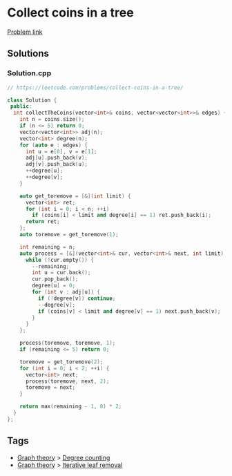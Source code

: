 # Collect coins in a tree

[Problem link](https://leetcode.com/problems/collect-coins-in-a-tree/)

## Solutions


### Solution.cpp
```cpp
// https://leetcode.com/problems/collect-coins-in-a-tree/

class Solution {
 public:
  int collectTheCoins(vector<int>& coins, vector<vector<int>>& edges) {
    int n = coins.size();
    if (n <= 5) return 0;
    vector<vector<int>> adj(n);
    vector<int> degree(n);
    for (auto e : edges) {
      int u = e[0], v = e[1];
      adj[u].push_back(v);
      adj[v].push_back(u);
      ++degree[u];
      ++degree[v];
    }

    auto get_toremove = [&](int limit) {
      vector<int> ret;
      for (int i = 0; i < n; ++i)
        if (coins[i] < limit and degree[i] == 1) ret.push_back(i);
      return ret;
    };
    auto toremove = get_toremove(1);

    int remaining = n;
    auto process = [&](vector<int>& cur, vector<int>& next, int limit) {
      while (!cur.empty()) {
        --remaining;
        int u = cur.back();
        cur.pop_back();
        degree[u] = 0;
        for (int v : adj[u]) {
          if (!degree[v]) continue;
          --degree[v];
          if (coins[v] < limit and degree[v] == 1) next.push_back(v);
        }
      }
    };

    process(toremove, toremove, 1);
    if (remaining <= 5) return 0;

    toremove = get_toremove(2);
    for (int i = 0; i < 2; ++i) {
      vector<int> next;
      process(toremove, next, 2);
      toremove = next;
    }

    return max(remaining - 1, 0) * 2;
  }
};
```
## Tags

* [Graph theory](/README.md#Graph_theory) > [Degree counting](/README.md#Graph_theory-Degree_counting)
* [Graph theory](/README.md#Graph_theory) > [Iterative leaf removal](/README.md#Graph_theory-Iterative_leaf_removal)
